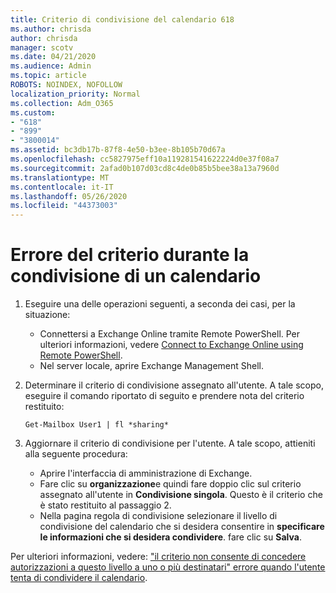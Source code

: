 ```yaml
---
title: Criterio di condivisione del calendario 618
ms.author: chrisda
author: chrisda
manager: scotv
ms.date: 04/21/2020
ms.audience: Admin
ms.topic: article
ROBOTS: NOINDEX, NOFOLLOW
localization_priority: Normal
ms.collection: Adm_O365
ms.custom:
- "618"
- "899"
- "3800014"
ms.assetid: bc3db17b-87f8-4e50-b3ee-8b105b70d67a
ms.openlocfilehash: cc5827975eff10a119281541622224d0e37f08a7
ms.sourcegitcommit: 2afad0b107d03cd8c4de0b85b5bee38a13a7960d
ms.translationtype: MT
ms.contentlocale: it-IT
ms.lasthandoff: 05/26/2020
ms.locfileid: "44373003"
---
```

# <a name="policy-error-when-sharing-a-calendar"></a>Errore del criterio durante la condivisione di un calendario

1. Eseguire una delle operazioni seguenti, a seconda dei casi, per la situazione:
    - Connettersi a Exchange Online tramite Remote PowerShell. Per ulteriori informazioni, vedere [Connect to Exchange Online using Remote PowerShell](https://technet.microsoft.com/library/jj984289%28v=exchg.160%29.aspx).
    - Nel server locale, aprire Exchange Management Shell.
2. Determinare il criterio di condivisione assegnato all'utente. A tale scopo, eseguire il comando riportato di seguito e prendere nota del criterio restituito:

    `
    Get-Mailbox User1 | fl *sharing*
    `

3. Aggiornare il criterio di condivisione per l'utente. A tale scopo, attieniti alla seguente procedura:
    - Aprire l'interfaccia di amministrazione di Exchange.
    - Fare clic su **organizzazione**e quindi fare doppio clic sul criterio assegnato all'utente in **Condivisione singola**. Questo è il criterio che è stato restituito al passaggio 2.
    - Nella pagina regola di condivisione selezionare il livello di condivisione del calendario che si desidera consentire in **specificare le informazioni che si desidera condividere**. fare clic su **Salva**.

Per ulteriori informazioni, vedere: ["il criterio non consente di concedere autorizzazioni a questo livello a uno o più destinatari" errore quando l'utente tenta di condividere il calendario](https://docs.microsoft.com/exchange/troubleshoot/calendar-sharing/policy-permissions-issue).
